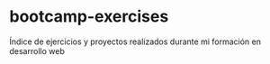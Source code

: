 # bootcamp-exercises
Índice de ejercicios y proyectos realizados durante mi formación en desarrollo web
